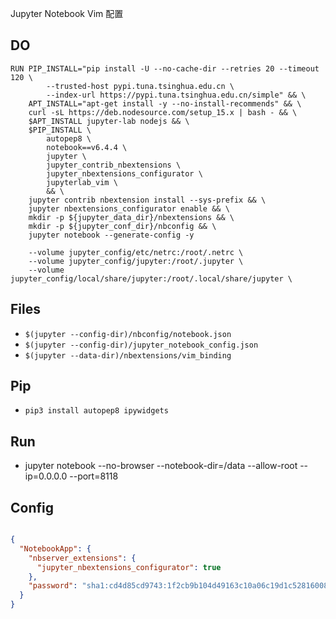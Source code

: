 Jupyter Notebook Vim 配置

## DO

```
RUN PIP_INSTALL="pip install -U --no-cache-dir --retries 20 --timeout 120 \
        --trusted-host pypi.tuna.tsinghua.edu.cn \
        --index-url https://pypi.tuna.tsinghua.edu.cn/simple" && \
    APT_INSTALL="apt-get install -y --no-install-recommends" && \
    curl -sL https://deb.nodesource.com/setup_15.x | bash - && \
    $APT_INSTALL jupyter-lab nodejs && \
    $PIP_INSTALL \
        autopep8 \
        notebook==v6.4.4 \
        jupyter \
        jupyter_contrib_nbextensions \
        jupyter_nbextensions_configurator \
        jupyterlab_vim \
        && \
    jupyter contrib nbextension install --sys-prefix && \
    jupyter nbextensions_configurator enable && \
    mkdir -p ${jupyter_data_dir}/nbextensions && \
    mkdir -p ${jupyter_conf_dir}/nbconfig && \
    jupyter notebook --generate-config -y
```

```
    --volume jupyter_config/etc/netrc:/root/.netrc \
    --volume jupyter_config/jupyter:/root/.jupyter \
    --volume jupyter_config/local/share/jupyter:/root/.local/share/jupyter \
```


## Files

- `$(jupyter --config-dir)/nbconfig/notebook.json`
- `$(jupyter --config-dir)/jupyter_notebook_config.json`
- `$(jupyter --data-dir)/nbextensions/vim_binding`

## Pip

- `pip3 install autopep8 ipywidgets`

## Run

- jupyter notebook --no-browser --notebook-dir=/data --allow-root --ip=0.0.0.0 --port=8118


## Config

```json

{
  "NotebookApp": {
    "nbserver_extensions": {
      "jupyter_nbextensions_configurator": true
    },
    "password": "sha1:cd4d85cd9743:1f2cb9b104d49163c10a06c19d1c5281600893dc"
  }
}

```

